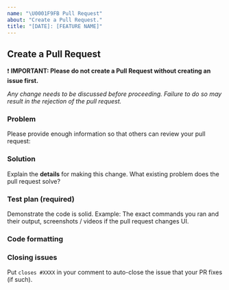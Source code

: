 ```yaml
---
name: "\U0001F9FB Pull Request"
about: "Create a Pull Request."
title: "[DATE]: [FEATURE NAME]"
---
```


## Create a Pull Request

❗ **IMPORTANT: Please do not create a Pull Request without creating an issue first.**

*Any change needs to be discussed before proceeding. Failure to do so may result in the rejection of the pull request.*

### Problem

Please provide enough information so that others can review your pull request:

<!-- You can skip this if you're fixing a typo or adding an app to the Showcase. -->

### Solution

Explain the **details** for making this change. What existing problem does the pull request solve?

<!-- Example: When "Adding a function to do X", explain why it is necessary to have a way to do X. -->

### Test plan (required)

Demonstrate the code is solid. Example: The exact commands you ran and their output, screenshots / videos if the pull request changes UI.

<!-- Make sure tests pass on both Travis and Circle CI. -->

### Code formatting

<!-- See the simple style guide. -->

### Closing issues

Put `closes #XXXX` in your comment to auto-close the issue that your PR fixes (if such).
